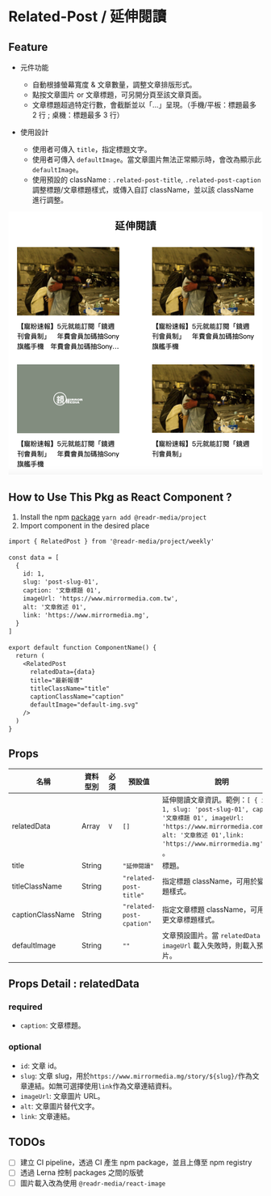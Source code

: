 # Related-Post / 延伸閱讀

## Feature

- 元件功能

  - 自動根據螢幕寬度 & 文章數量，調整文章排版形式。
  - 點按文章圖片 or 文章標題，可另開分頁至該文章頁面。
  - 文章標題超過特定行數，會截斷並以「...」呈現。（手機/平板：標題最多 2 行 ; 桌機：標題最多 3 行）

- 使用設計

  - 使用者可傳入 `title`，指定標題文字。
  - 使用者可傳入 `defaultImage`。當文章圖片無法正常顯示時，會改為顯示此 `defaultImage`。
  - 使用預設的 className : `.related-post-title`, `.related-post-caption` 調整標題/文章標題樣式，或傳入自訂 className，並以該 className 進行調整。

![Related Post](https://github.com/ChangRongXuan/Portfolio/blob/main/imgs/related-post-example.png)

## How to Use This Pkg as React Component ?

1. Install the npm [package](https://www.npmjs.com/package/@readr-media/project)
   `yarn add @readr-media/project`
2. Import component in the desired place

```
import { RelatedPost } from '@readr-media/project/weekly'

const data = [
  {
    id: 1,
    slug: 'post-slug-01',
    caption: '文章標題 01',
    imageUrl: 'https://www.mirrormedia.com.tw',
    alt: '文章敘述 01',
    link: 'https://www.mirrormedia.mg',
  }
]

export default function ComponentName() {
  return (
    <RelatedPost
      relatedData={data}
      title="最新報導"
      titleClassName="title"
      captionClassName="caption"
      defaultImage="default-img.svg"
    />
  )
}
```

## Props

| 名稱             | 資料型別 | 必須 | 預設值                   | 說明                                                                                                                                                                                        |
| ---------------- | -------- | ---- | ------------------------ | ------------------------------------------------------------------------------------------------------------------------------------------------------------------------------------------- |
| relatedData      | Array    | `V`  | `[]`                     | 延伸閱讀文章資訊。範例：`[ { id: 1, slug: 'post-slug-01', caption: '文章標題 01', imageUrl: 'https://www.mirrormedia.com.tw', alt: '文章敘述 01',link: 'https://www.mirrormedia.mg' } ]` 。 |
| title            | String   |      | `"延伸閱讀"`             | 標題。                                                                                                                                                                                      |
| titleClassName   | String   |      | `"related-post-title"`   | 指定標題 className，可用於變更標題樣式。                                                                                                                                                    |
| captionClassName | String   |      | `"related-post-cpation"` | 指定文章標題 className，可用於變更文章標題樣式。                                                                                                                                            |
| defaultImage     | String   |      | `""`                     | 文章預設圖片。當 `relatedData` 的 `imageUrl` 載入失敗時，則載入預設圖片。                                                                                                                   |

## Props Detail : relatedData

### required

- `caption`: 文章標題。

### optional

- `id`: 文章 id。
- `slug`: 文章 slug，用於`https://www.mirrormedia.mg/story/${slug}/`作為文章連結。如無可選擇使用`link`作為文章連結資料。
- `imageUrl`: 文章圖片 URL。
- `alt`: 文章圖片替代文字。
- `link`: 文章連結。

## TODOs

- [ ] 建立 CI pipeline，透過 CI 產生 npm package，並且上傳至 npm registry
- [ ] 透過 Lerna 控制 packages 之間的版號
- [ ] 圖片載入改為使用 `@readr-media/react-image`
